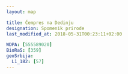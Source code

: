 ```yaml
---
layout: map

title: Čempres na Dedinju
designation: Spomenik prirode
last_modified_at: 2018-05-31T00:23:11+02:00

WDPA: [555589020]
BioRaS: [359]
geoSrbija:
  L1_182: [57]
---
```

